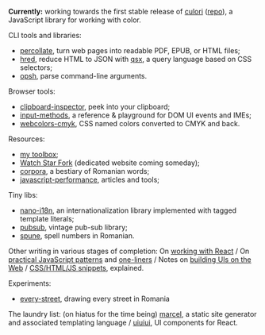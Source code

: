 __Currently:__ working towards the first stable release of [culori](https://culorijs.org) ([repo](https://github.com/Evercoder/culori)), a JavaScript library for working with color.

CLI tools and libraries:

* [percollate](https://github.com/danburzo/percollate), turn web pages into readable PDF, EPUB, or HTML files;
* [hred](https://github.com/danburzo/hred), reduce HTML to JSON with [qsx](https://github.com/danburzo/qsx), a query language based on CSS selectors;
* [opsh](https://github.com/danburzo/opsh), parse command-line arguments.

Browser tools:

* [clipboard-inspector](https://github.com/Evercoder/clipboard-inspector), peek into your clipboard;
* [input-methods](https://github.com/danburzo/input-methods), a reference & playground for DOM UI events and IMEs;
* [webcolors-cmyk](https://github.com/danburzo/webcolors-cmyk), CSS named colors converted to CMYK and back.

Resources:

* [my toolbox](https://github.com/danburzo/toolbox);
* [Watch Star Fork](https://github.com/danburzo/watchstarfork) (dedicated website coming someday);
* [corpora](https://github.com/danburzo/corpora), a bestiary of Romanian words;
* [javascript-performance](https://github.com/danburzo/javascript-performance), articles and tools;

Tiny libs: 

* [nano-i18n](https://github.com/danburzo/nano-i18n), an internationalization library implemented with tagged template literals;
* [pubsub](https://github.com/Evercoder/pubsub), vintage pub-sub library;
* [spune](https://github.com/danburzo/spune), spell numbers in Romanian.

Other writing in various stages of completion: On [working with React](https://github.com/danburzo/react-recipes) / On [practical JavaScript patterns](https://github.com/danburzo/javascript-patterns) and [one-liners](https://github.com/danburzo/jsbits) / Notes on [building UIs on the Web](https://github.com/danburzo/web-ui-notes) / [CSS/HTML/JS snippets](https://github.com/danburzo/snippets), explained.

Experiments:

* [every-street](https://github.com/danburzo/every-street), drawing every street in Romania

The laundry list: (on hiatus for the time being) [marcel](https://github.com/marceljs), a static site generator and associated templating language / [uiuiui](https://github.com/Evercoder/uiuiui), UI components for React.
